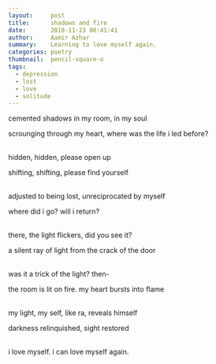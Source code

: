 ```yaml
---
layout:     post
title:      shadows and fire
date:       2018-11-23 00:41:41
author:     Aamir Azhar
summary:    Learning to love myself again.
categories: poetry
thumbnail:  pencil-square-o
tags:
  - depression
  - lost
  - love
  - solitude
---
```

cemented shadows in my room, in my soul

scrounging through my heart, where was the life i led before?

<br>
hidden, hidden, please open up

shifting, shifting, please find yourself

<br>
adjusted to being lost, unreciprocated by myself

where did i go? will i return?

<br>
there, the light flickers, did you see it?

a silent ray of light from the crack of the door

<br>
was it a trick of the light? then-

the room is lit on fire. my heart bursts into flame

<br>
my light, my self, like ra, reveals himself

darkness relinquished, sight restored

<br>
i love myself. i can love myself again.

